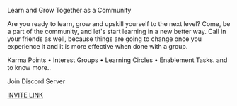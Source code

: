 Learn and Grow Together as a Community

Are you ready to learn, grow and upskill yourself to the next level? Come, be a part of the community, and let's start learning in a new better way. Call in your friends as well, because things are going to change once you experience it and it is more effective when done with a group.

Karma Points • Interest Groups • Learning Circles • Enablement Tasks. and to know more..

Join Discord Server

[INVITE LINK](https://discord.com/invite/Jt7sv3chZP)